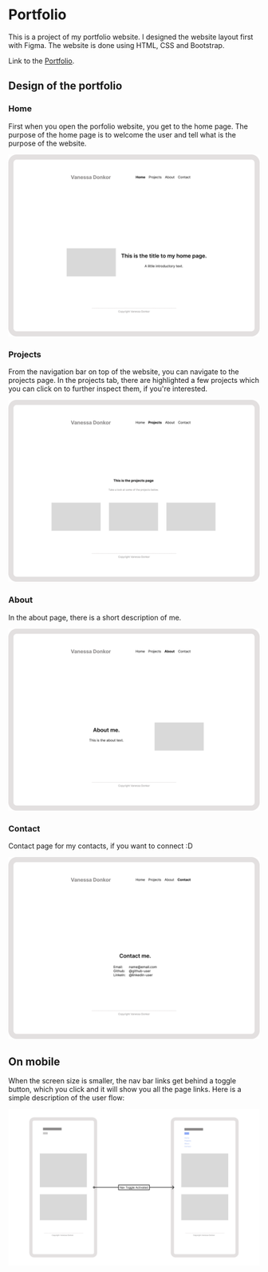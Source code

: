# Portfolio

This is a project of my portfolio website.
I designed the website layout first with Figma. The website is done using HTML, CSS and Bootstrap.

Link to the [Portfolio](https://vanessadonkor.github.io/portfolio/).


## Design of the portfolio

### Home
First when you open the porfolio website, you get to the home page.
The purpose of the home page is to welcome the user and tell what is the purpose of the website.

![Home](images/Figma/Home.png)



### Projects
From the navigation bar on top of the website, you can navigate to the projects page.
In the projects tab, there are highlighted a few projects which you can click on to further inspect them, if you're interested.

![Projects](images/Figma/Projects.png)

### About
In the about page, there is a short description of me.

![About](images/Figma/About.png)

### Contact
Contact page for my contacts, if you want to connect :D

![Contact](images/Figma/Contact.png)


## On mobile
When the screen size is smaller, the nav bar links get behind a toggle button, which you click and it will show you all the page links.
Here is a simple description of the user flow:

![Nav Toggle](images/Figma/Mobile-NavBar-Toggle-Activate.png)



